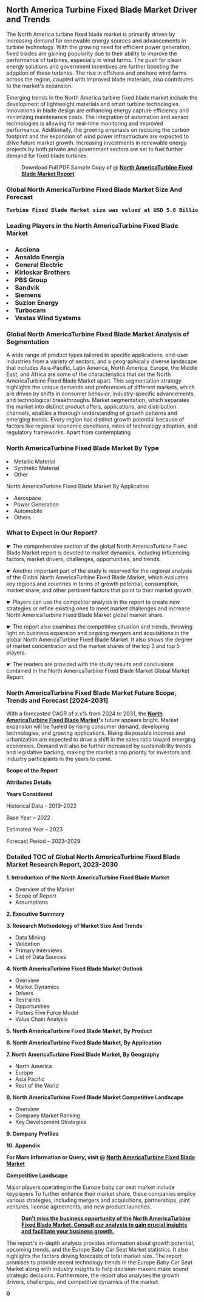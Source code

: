 <p> <h2>North America Turbine Fixed Blade Market Driver and Trends</h2><p>The North America turbine fixed blade market is primarily driven by increasing demand for renewable energy sources and advancements in turbine technology. With the growing need for efficient power generation, fixed blades are gaining popularity due to their ability to improve the performance of turbines, especially in wind farms. The push for clean energy solutions and government incentives are further boosting the adoption of these turbines. The rise in offshore and onshore wind farms across the region, coupled with improved blade materials, also contributes to the market's expansion.</p><p>Emerging trends in the North America turbine fixed blade market include the development of lightweight materials and smart turbine technologies. Innovations in blade design are enhancing energy capture efficiency and minimizing maintenance costs. The integration of automation and sensor technologies is allowing for real-time monitoring and improved performance. Additionally, the growing emphasis on reducing the carbon footprint and the expansion of wind power infrastructure are expected to drive future market growth. Increasing investments in renewable energy projects by both private and government sectors are set to fuel further demand for fixed blade turbines.</p></p><blockquote id="" class=""><strong>Download Full PDF Sample Copy of @&nbsp;<a href="https://www.verifiedmarketreports.com/download-sample/?rid=247586&utm_source=GitHub-Jan&utm_medium=264" target="_blank">North AmericaTurbine Fixed Blade Market Report</a>&nbsp;&nbsp;</strong></blockquote><h3 id="" class=""><strong>Global&nbsp;North AmericaTurbine Fixed Blade Market Size And Forecast</strong></h3><pre class="reader-text-block__code-block"><strong>Turbine Fixed Blade Market size was valued at USD 5.8 Billion in 2022 and is projected to reach USD 10.2 Billion by 2030, growing at a CAGR of 7.2% from 2024 to 2030.</strong></pre><h3 id="" class="">Leading Players in the&nbsp;North AmericaTurbine Fixed Blade Market</h3><h3 class=""></Li><Li>Acciona</Li><Li> Ansaldo Energia</Li><Li> General Electric</Li><Li> Kirloskar Brothers</Li><Li> PBS Group</Li><Li> Sandvik</Li><Li> Siemens</Li><Li> Suzlon Energy</Li><Li> Turbocam</Li><Li> Vestas Wind Systems</h3><h3 id="" class="">Global&nbsp;North AmericaTurbine Fixed Blade Market Analysis of Segmentation</h3><p id="" class="">A wide range of product types tailored to specific applications, end-user industries from a variety of sectors, and a geographically diverse landscape that includes Asia-Pacific, Latin America, North America, Europe, the Middle East, and Africa are some of the characteristics that set the North AmericaTurbine Fixed Blade Market apart. This segmentation strategy highlights the unique demands and preferences of different markets, which are driven by shifts in consumer behavior, industry-specific advancements, and technological breakthroughs. Market segmentation, which separates the market into distinct product offers, applications, and distribution channels, enables a thorough understanding of growth patterns and emerging trends. Every region has distinct growth potential because of factors like regional economic conditions, rates of technology adoption, and regulatory frameworks. Apart from contemplating</p><h3 id="" class="">North AmericaTurbine Fixed Blade Market&nbsp;By Type</h3><p></Li><Li>Metallic Material</Li><Li> Synthetic Material</Li><Li> Other</p><div class="" data-test-id=""><p>North AmericaTurbine Fixed Blade Market&nbsp;By Application</p></div><p class=""></Li><Li>Aerospace</Li><Li> Power Generation</Li><Li> Automobile</Li><Li> Others</p><div class="" data-test-id=""><h3><span class="">What to Expect in Our Report?</span></h3></div><div class="" data-test-id=""><p><span class="">☛ The comprehensive section of the global North AmericaTurbine Fixed Blade Market report is devoted to market dynamics, including influencing factors, market drivers, challenges, opportunities, and trends.</span></p></div><div class="" data-test-id=""><p><span class="">☛ Another important part of the study is reserved for the regional analysis of the Global North AmericaTurbine Fixed Blade Market, which evaluates key regions and countries in terms of growth potential, consumption, market share, and other pertinent factors that point to their market growth.</span></p></div><div class="" data-test-id=""><p><span class="">☛ Players can use the competitor analysis in the report to create new strategies or refine existing ones to meet market challenges and increase North AmericaTurbine Fixed Blade Market global market share.</span></p></div><div class="" data-test-id=""><p><span class="">☛ The report also examines the competitive situation and trends, throwing light on business expansion and ongoing mergers and acquisitions in the global North AmericaTurbine Fixed Blade Market. It also shows the degree of market concentration and the market shares of the top 3 and top 5 players.</span></p></div><div class="" data-test-id=""><p><span class="">☛ The readers are provided with the study results and conclusions contained in the North AmericaTurbine Fixed Blade Market Global Market Report.</span></p></div><div class="" data-test-id=""><h3><span class="">North AmericaTurbine Fixed Blade Market Future Scope, Trends and Forecast [2024-2031]</span></h3></div><div class="" data-test-id=""><p><span class="">With a forecasted CAGR of x.x% from 2024 to 2031, the <strong><a href="https://www.verifiedmarketreports.com/download-sample/?rid=247586&utm_source=GitHub-Jan&utm_medium=264" target="_blank">North AmericaTurbine Fixed Blade Market</a>'</strong>s future appears bright. Market expansion will be fueled by rising consumer demand, developing technologies, and growing applications. Rising disposable incomes and urbanization are expected to drive a shift in the sales ratio toward emerging economies. Demand will also be further increased by sustainability trends and legislative backing, making the market a top priority for investors and industry participants in the years to come.</span></p><p id="ember66" class="ember-view reader-text-block__paragraph"><strong>Scope of the Report</strong></p><p id="ember67" class="ember-view reader-text-block__paragraph"><strong>Attributes Details</strong></p><p id="ember68" class="ember-view reader-text-block__paragraph"><strong>Years Considered</strong></p><p id="ember69" class="ember-view reader-text-block__paragraph">Historical Data &ndash; 2019&ndash;2022</p><p id="ember70" class="ember-view reader-text-block__paragraph">Base Year &ndash; 2022</p><p id="ember71" class="ember-view reader-text-block__paragraph">Estimated Year &ndash; 2023</p><p id="ember72" class="ember-view reader-text-block__paragraph">Forecast Period &ndash; 2023&ndash;2029</p></div><h3 id="" class="">Detailed TOC of Global North AmericaTurbine Fixed Blade Market Research Report, 2023-2030</h3><p id="" class=""><strong>1. Introduction of the North AmericaTurbine Fixed Blade Market</strong></p><ul><li>Overview of the Market</li><li>Scope of Report</li><li>Assumptions</li></ul><p id="" class=""><strong>2. Executive Summary</strong></p><p id="" class=""><strong>3. Research Methodology of Market Size And Trends</strong></p><ul><li>Data Mining</li><li>Validation</li><li>Primary Interviews</li><li>List of Data Sources</li></ul><p id="" class=""><strong>4. North AmericaTurbine Fixed Blade Market Outlook</strong></p><ul><li>Overview</li><li>Market Dynamics</li><li>Drivers</li><li>Restraints</li><li>Opportunities</li><li>Porters Five Force Model</li><li>Value Chain Analysis</li></ul><p id="" class=""><strong>5. North AmericaTurbine Fixed Blade Market, By Product</strong></p><p id="" class=""><strong>6. North AmericaTurbine Fixed Blade Market, By Application</strong></p><p id="" class=""><strong>7. North AmericaTurbine Fixed Blade Market, By Geography</strong></p><ul><li>North America</li><li>Europe</li><li>Asia Pacific</li><li>Rest of the World</li></ul><p id="" class=""><strong>8. North AmericaTurbine Fixed Blade Market Competitive Landscape</strong></p><ul><li>Overview</li><li>Company Market Ranking</li><li>Key Development Strategies</li></ul><p id="" class=""><strong>9. Company Profiles</strong></p><p id="" class=""><strong>10. Appendix</strong></p><p><strong>For More Information or Query, visit&nbsp;@ <a href="https://www.verifiedmarketreports.com/product/turbine-fixed-blade-market/" target="_blank">North AmericaTurbine Fixed Blade Market</a></strong></p><p id="ember61" class="ember-view reader-text-block__paragraph"><strong>Competitive Landscape</strong></p><p id="ember62" class="ember-view reader-text-block__paragraph">Major players operating in the Europe baby car seat market include keyplayers To further enhance their market share, these companies employ various strategies, including mergers and acquisitions, partnerships, joint ventures, license agreements, and new product launches.</p><blockquote id="ember63" class="ember-view reader-text-block__blockquote"><strong><a href="https://www.verifiedmarketreports.com/download-sample/?rid=247586&utm_source=GitHub-Jan&utm_medium=264" target="_blank">Don&rsquo;t miss the business opportunity of the North AmericaTurbine Fixed Blade Market. Consult our analysts to gain crucial insights and facilitate your business growth.</a></strong></blockquote><p id="ember64" class="ember-view reader-text-block__paragraph">The report's in-depth analysis provides information about growth potential, upcoming trends, and the Europe Baby Car Seat Market statistics. It also highlights the factors driving forecasts of total market size. The report promises to provide recent technology trends in the Europe Baby Car Seat Market along with industry insights to help decision-makers make sound strategic decisions. Furthermore, the report also analyses the growth drivers, challenges, and competitive dynamics of the market.</p><p class="ember-view reader-text-block__paragraph"><strong>0</strong></p>
